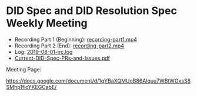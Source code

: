 # DID Spec and DID Resolution Spec Weekly Meeting

* Recording Part 1 (Beginning): [recording-part1.mp4](recording-part1.mp4)
* Recording Part 2 (End): [recording-part2.mp4](recording-part2.mp4)
* Log: [2019-08-01-irc.log](2019-08-01-irc.log)
* [Current-DID-Spec-PRs-and-Issues.pdf](Current-DID-Spec-PRs-and-Issues.pdf)

Meeting Page:

https://docs.google.com/document/d/1qYBaXQMUoB86Alquu7WBtWOxsS8SMhp1fioYKEGCabE/
